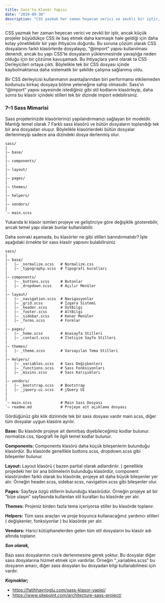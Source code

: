 ```yaml
---
title: Sass’ta Klasör Yapısı
date: "2019-09-30"
description: "CSS yazmak her zaman heyecan verici ve zevkli bir iştir, ancak küçük projeler büyüdükçe CSS ile baş etmek daha karmaşık hale geldiği için daha kolay yönetilebilir bir yapı ihtiyacını doğurdu..."
---
```


CSS yazmak her zaman heyecan verici ve zevkli bir iştir, ancak küçük projeler büyüdükçe CSS ile baş etmek daha karmaşık hale geldiği için daha kolay yönetilebilir bir yapı ihtiyacını doğurdu. Bu soruna çözüm olarak CSS dosyalarını farklı klasörlerde dosyalayıp, “@import” yapısı kullanılması denendi, ancak bu yapı CSS’te dosyaların yüklenmesinde yavaşlığa neden olduğu için bir çözüme kavuşamadı. Bu ihtiyaçlara yanıt olarak ta CSS Derleyicileri ortaya çıktı. Böylelikle tek bir CSS dosyası içinde kaybolmaktansa daha sistematik bir şekilde çalışma sağlanmış oldu.


Bir CSS derleyicisi kullanmanın avantajlarından biri performansı etkilemeden kodunuzu birkaç dosyaya bölme yeteneğine sahip olmasıdır. Sass’ın “@import” yapısı sayesinde istediğiniz gibi stil kodlarını klasörleyip, daha sonra bu klasör içindeki stilleri tek bir dizinde import edebilirsiniz.



### 7–1 Sass Mimarisi
Sass projelerinizde klasörlerinizi yapılandırmanızı sağlayan bir modeldir. Mantığı temel olarak 7 Farklı sass klasörü ve bütün dosyaların toplandığı tek bir ana dosyadan oluşur. Böylelikle klasörlerdeki bütün dosyalar derlenmeyip sadece ana dizindeki dosya derlenmiş olur.
```
sass/
|
|– base/
|
|– components/
|
|– layout/
|
|– pages/
|
|– themes/
|
|– helpers/
|
|– vendors/
|
`– main.scss
```

Yukarıda ki klasör isimleri projeye ve geliştirciye göre değişiklik gösterebilir, ancak temel yapı olarak bunlar kullanılabilir.

Daha sonraki aşamada, bu klasörler ne gibi stilleri barındırmalıdır? İşte aşağıdaki örnekte bir sass klasör yapısını bulabilirsiniz.

```
sass/
|
|– base/
|   |– _normalize.scss   # Normalize.css
|   |– _typography.scss  # Tipografi kuralları
|
|– components/
|   |– _buttons.scss     # Butonlar
|   |– _dropdown.scss    # Açılır Menüler
|
|– layout/
|   |– _navigation.scss  # Navigasyonlar
|   |– _grid.scss        # Izgara Sistemi
|   |– _header.scss      # ÜstBilgi
|   |– _footer.scss      # AltBilgi
|   |– _sidebar.scss     # Kenar Menüler
|   |– _forms.scss       # Formlar
|
|– pages/
|   |– _home.scss        # Anasayfa Stilleri
|   |– _contact.scss     # İletişim Sayfa Stilleri
|
|– themes/
|   |– _theme.scss       # Varsayılan Tema Stilleri
|
|– Helpers/
|   |– _variables.scss   # Sass Değişkenleri
|   |– _functions.scss   # Sass Fonksiyonları
|   |– _mixins.scss      # Sass Karışımları
|
|– vendors/
|   |– _bootstrap.scss   # Bootstrap
|   |– _jquery-ui.scss   # jQuery UI
|
|
`– main.scss             # Main Sass Dosyası
`– readme.md             # Projeye ait açıklama dosyası
```

Gördüğünüz gibi kök dizininde tek bir sass dosyası vardır main.scss, diğer tüm dosyalar uygun klasöre ayrılır.


**Base:** Bu klasörde projeye ait demirbaş diyebileceğimiz kodlar bulunur. normalize.css, tipografi ile ilgili temel kodlar bulunur.

**Components:** Components klasörü daha küçük bileşenlerin bulunduğu klasördür. Bu klasörde genellikle buttons.scss, dropdown.scss gibi bileşenler bulunur.

**Layout:** Layout klasörü ( bazen partial olarak adlandırılır. ) genellikle projedeki her bir ana bölmelerin bulunduğu klasördür, component klasöründen farklı olarak bu klasörde, projeye ait daha büyük bileşenler yer alır. Örneğin header.scss, sidebar.scss, navigation.scss gibi bileşenler olur.

**Pages:** Sayfaya özgü stillerin bulunduğu klasörüdür. Örneğin projeye ait bir “bize ulaşın” sayfasında kullanılan stil kuralları bu klasörde yer alır.

**Themes:** Projeniz birden fazla tema içeriyorsa stiller bu klasörde toplanır.

**Helpers:** Tüm sass araçları ve proje boyunca kullanacağınız yardımcı stilleri ( değişkenler, fonksiyonlar ) bu klasörde yer alır.

**Vendors:** Harici kütüphanelerden gelen tüm stil dosyaların bu klasör adı altında toplanır.



***Son olarak,***

Bazı sass dosyalarının css’e derlenmesine gerek yoktur. Bu dosyalar diğer sass dosyalarına hizmet etmek için vardırlar. Örneğin “_variables.scss” bu dosyanın amacı, diğer sass dosyaları bu dosyadan bilgi kullanabilmesi için vardır.


***Kaynaklar;***


* https://fatihhayrioglu.com/sass-klasor-yapisi/
* https://www.sitepoint.com/architecture-sass-project/


